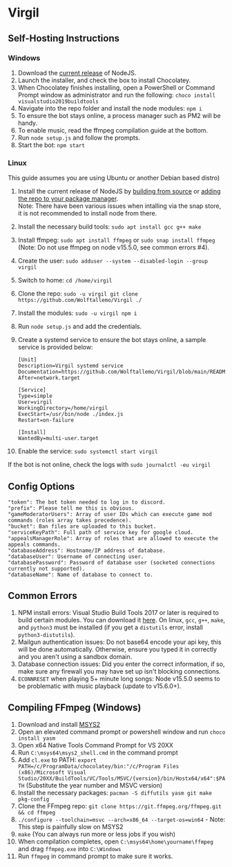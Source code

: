 # Virgil

## Self-Hosting Instructions

### Windows

1. Download the <a href="https://nodejs.org/en/download/current/">current release</a> of NodeJS.
2. Launch the installer, and check the box to install Chocolatey.
3. When Chocolatey finishes installing, open a PowerShell or Command Prompt window as administrator and run the following: `choco install visualstudio2019buildtools`
4. Navigate into the repo folder and install the node modules: `npm i`
5. To ensure the bot stays online, a process manager such as PM2 will be handy.
6. To enable music, read the ffmpeg compilation guide at the bottom.
7. Run `node setup.js` and follow the prompts.
8. Start the bot: `npm start`

### Linux

This guide assumes you are using Ubuntu or another Debian based distro)

1. Install the current release of NodeJS by <a href="https://github.com/nodejs/node/blob/master/BUILDING.md#building-nodejs-on-supported-platforms">building from source</a> or <a href="https://nodejs.org/en/download/package-manager/">adding the repo to your package manager</a>.<br/>Note: There have been various issues when intalling via the snap store, it is not recommended to install node from there.
2. Install the necessary build tools: `sudo apt install gcc g++ make`
3. Install ffmpeg: `sudo apt install ffmpeg` or `sudo snap install ffmpeg` (Note: Do not use ffmpeg on node v15.5.0, see common errors #4).
4. Create the user: `sudo adduser --system --disabled-login --group virgil`
5. Switch to home: `cd /home/virgil`
6. Clone the repo: `sudo -u virgil git clone https://github.com/Wolftallemo/Virgil ./`
7. Install the modules: `sudo -u virgil npm i`
8. Run `node setup.js` and add the credentials.
9. Create a systemd service to ensure the bot stays online, a sample service is provided below:
   ```
   [Unit]
   Description=Virgil systemd service
   Documentation=https://github.com/Wolftallemo/Virgil/blob/main/README.md
   After=network.target
   
   [Service]
   Type=simple
   User=virgil
   WorkingDirectory=/home/virgil
   ExecStart=/usr/bin/node ./index.js
   Restart=on-failure
   
   [Install]
   WantedBy=multi-user.target
   ```
   
10. Enable the service: `sudo systemctl start virgil`

If the bot is not online, check the logs with `sudo journalctl -eu virgil`

## Config Options
```
"token": The bot token needed to log in to discord.
"prefix": Please tell me this is obvious.
"gameModeratorUsers": Array of user IDs which can execute game mod commands (roles array takes precedence).
"bucket": Ban files are uploaded to this bucket.
"serviceKeyPath": Full path of service key for google cloud.
"appealsManagerRole": Array of roles that are allowed to execute the appeals commands.
"databaseAddress": Hostname/IP address of database.
"databaseUser": Username of connecting user.
"databasePassword": Password of database user (socketed connections currently not supported).
"databaseName": Name of database to connect to.
```

## Common Errors
1. NPM install errors: Visual Studio Build Tools 2017 or later is required to build certain modules. You can download it <a href="https://download.visualstudio.microsoft.com/download/pr/9b3476ff-6d0a-4ff8-956d-270147f21cd4/ccfb9355f4f753315455542f966025f96de734292d3908c8c3717e9685b709f0/vs_BuildTools.exe">here</a>. On linux, `gcc`, `g++`, `make`, and `python3` must be installed (if you get a `distutils` error, install `python3-distutils`).
2. Mailgun authentication issues: Do not base64 encode your api key, this will be done automatically. Otherwise, ensure you typed it in correctly and you aren't using a sandbox domain.
3. Database connection issues: Did you enter the correct information, if so, make sure any firewall you may have set up isn't blocking connections.
4. `ECONNRESET` when playing 5+ minute long songs: Node v15.5.0 seems to be problematic with music playback (update to v15.6.0+).

## Compiling FFmpeg (Windows)
1. Download and install <a href="https://www.msys2.org">MSYS2</a>
2. Open an elevated command prompt or powershell window and run `choco install yasm`
3. Open x64 Native Tools Command Prompt for VS 20XX
4. Run `C:\msys64\msys2_shell.cmd` in the command prompt
5. Add `cl.exe` to PATH: `export PATH=/c/ProgramData/chocolatey/bin:"/c/Program Files (x86)/Microsoft Visual Studio/20XX/BuildTools/VC/Tools/MSVC/{version}/bin/Hostx64/x64":$PATH` (Substitute the year number and MSVC version)
6. Install the necessary packages: `pacman -S diffutils yasm git make pkg-config`
7. Clone the FFmpeg repo: `git clone https://git.ffmpeg.org/ffmpeg.git && cd ffmpeg`
8. `./configure --toolchain=msvc --arch=x86_64 --target-os=win64` - Note: This step is painfully slow on MSYS2
9. `make` (You can always run more or less jobs if you wish)
10. When compilation completes, open `C:\msys64\home\yourname\ffmpeg` and drag `ffmpeg.exe` into `C:\Windows`
11. Run `ffmpeg` in command prompt to make sure it works.
